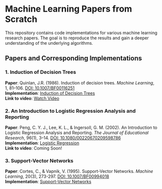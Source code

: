 # Machine Learning Papers from Scratch

This repository contains code implementations for various machine learning research papers. The goal is to reproduce the results and gain a deeper understanding of the underlying algorithms.

## Papers and Corresponding Implementations

### 1. Induction of Decision Trees
**Paper**: Quinlan, J.R. (1986). Induction of decision trees. *Machine Learning*, 1, 81–106. [DOI: 10.1007/BF00116251](https://doi.org/10.1007/BF00116251)  
**Implementation**: [Induction of Decision Trees](https://github.com/cjpaine109/ml-papers/tree/main/Induction%20of%20Decision%20Trees)  
**Link to video**: [Watch Video](https://www.youtube.com/watch?v=n3fM4SzNxuk&t=13s)

### 2. An Introduction to Logistic Regression Analysis and Reporting
**Paper**: Peng, C. Y. J., Lee, K. L., & Ingersoll, G. M. (2002). An Introduction to Logistic Regression Analysis and Reporting. *The Journal of Educational Research*, 96(1), 3–14. [DOI: 10.1080/00220670209598786](https://datajobs.com/data-science-repo/Logistic-Regression-[Peng-et-al].pdf)  
**Implementation**: [Logistic Regression](https://github.com/cjpaine109/ml-papers/tree/main/An%20Introduction%20to%20Logistic%20Regression%20Analysis%20and%20Reporting)  
**Link to video**: Coming Soon!

### 3. Support-Vector Networks
**Paper**: Cortes, C., & Vapnik, V. (1995). Support-Vector Networks. *Machine Learning*, 20(3), 273-297. [DOI: 10.1007/BF00994018](https://link.springer.com/article/10.1007/BF00994018)  
**Implementation**: [Support-Vector Networks](https://github.com/cjpaine109/ml-papers/tree/main/Support-Vector%20Networks)
